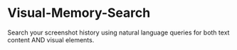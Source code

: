 # Visual-Memory-Search
 Search your screenshot history using natural language queries for both text content AND visual elements.
